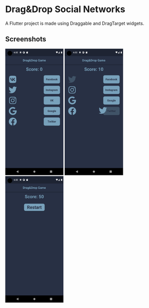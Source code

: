 # Drag&Drop Social Networks

A Flutter project is made using Draggable and DragTarget widgets.

## Screenshots
<img src="assets/start.png" height="400"></img>
<img src="assets/game.png" height="400"></img>
<img src="assets/end.png" height="400"></img>
